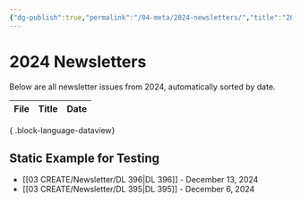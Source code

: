 ```yaml
---
{"dg-publish":true,"permalink":"/04-meta/2024-newsletters/","title":"2024 Newsletters","tags":["newsletter","index",2024]}
---
```



# 2024 Newsletters

Below are all newsletter issues from 2024, automatically sorted by date.

| File | Title | Date |
| ---- | ----- | ---- |

{ .block-language-dataview}

## Static Example for Testing

- [[03 CREATE/Newsletter/DL 396\|DL 396]] - December 13, 2024
- [[03 CREATE/Newsletter/DL 395\|DL 395]] - December 6, 2024

